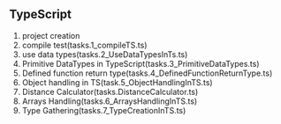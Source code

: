TypeScript
-----------

1. project creation
2. compile test(tasks.1_compileTS.ts)
3. use data types(tasks.2_UseDataTypesInTs.ts)
4. Primitive DataTypes in TypeScript(tasks.3_PrimitiveDataTypes.ts)
5. Defined function return type(tasks.4_DefinedFunctionReturnType.ts)
6. Object handling in TS(task.5_ObjectHandlingInTS.ts)
7. Distance Calculator(tasks.DistanceCalculator.ts)
8. Arrays Handling(tasks.6_ArraysHandlingInTS.ts)
9. Type Gathering(tasks.7_TypeCreationInTS.ts)